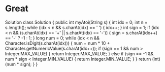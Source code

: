 # Great
Solution
class Solution {
  public int myAtoi(String s) {
    int idx = 0;
    int n = s.length();
    while (idx < n && s.charAt(idx) == ' ') {
      idx++;
    }
    int sign = 1;
    if (idx < n && (s.charAt(idx) == '+' || s.charAt(idx) == '-')) {
      sign = s.charAt(idx++) == '-' ? -1 : 1;
    }
    long num = 0;
    while (idx < n && Character.isDigit(s.charAt(idx))) {
      num = num * 10 + Character.getNumericValue(s.charAt(idx++));
      if (sign == 1 && num > Integer.MAX_VALUE) {
        return Integer.MAX_VALUE;
      } else if (sign == -1 && num * sign < Integer.MIN_VALUE) {
        return Integer.MIN_VALUE;
      }
    }
    return (int) (num * sign);
  }
}
